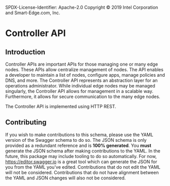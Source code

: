 SPDX-License-Identifier: Apache-2.0
Copyright © 2019 Intel Corporation and Smart-Edge.com, Inc.

# Controller API
## Introduction
Controller APIs are important APIs for those managing one or many edge nodes. These APIs allow centralize management of nodes. The API enables a developer to maintain a list of nodes, configure apps, manage policies and DNS, and more. The Controller API represents an abstraction layer for an operations administrator. While individual edge nodes may be managed singularly, the Controller API allows for management in a scalable way. Furthermore, it allows for secure communication to the many edge nodes.

The Controller API is implemented using HTTP REST.

## Contributing
If you wish to make contributions to this schema, please use the YAML version of the Swagger schema to do so. The JSON schema is only provided as a redundant reference and is **100% generated**. You **must** generate the JSON schema after making contributions to the YAML. In the future, this package may include tooling to do so automatically. For now, https://editor.swagger.io is a great tool which can generate the JSON for you from the YAML you've edited. Contributions that do not edit the YAML will not be considered. Contributions that do not have alignment between the YAML and JSON changes will also not be considered.
